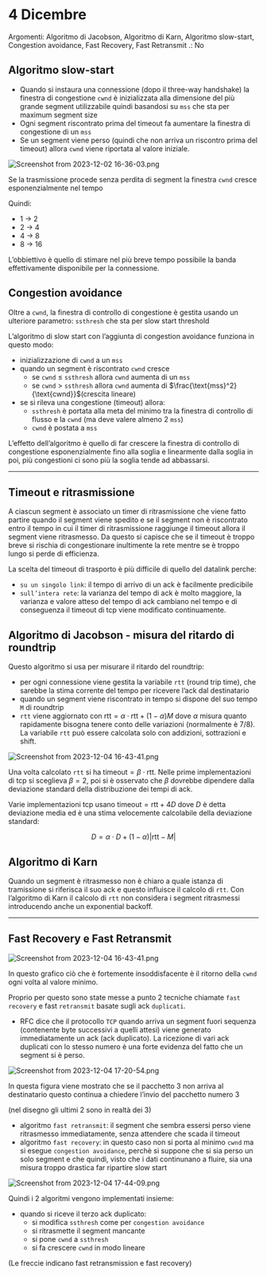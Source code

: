 # 4 Dicembre

Argomenti: Algoritmo di Jacobson, Algoritmo di Karn, Algoritmo slow-start, Congestion avoidance, Fast Recovery, Fast Retransmit
.: No

## Algoritmo slow-start

- Quando si instaura una connessione (dopo il three-way handshake) la finestra di congestione `cwnd` è inizializzata alla dimensione del più grande segment utilizzabile quindi basandosi su `mss` che sta per maximum segment size
- Ogni segment riscontrato prima del timeout fa aumentare la finestra di congestione di un `mss`
- Se un segment viene perso (quindi che non arriva un riscontro prima del timeout) allora `cwnd` viene riportata al valore iniziale.

![Screenshot from 2023-12-02 16-36-03.png](Screenshot_from_2023-12-02_16-36-03.png)

Se la trasmissione procede senza perdita di segment la finestra `cwnd` cresce esponenzialmente nel tempo

Quindi: 

- 1 → 2
- 2 → 4
- 4 → 8
- 8 → 16

L’obbiettivo è quello di stimare nel più breve tempo possibile la banda effettivamente disponibile per la connessione.

## Congestion avoidance

Oltre a `cwnd`, la finestra di controllo di congestione è gestita usando un ulteriore parametro: `ssthresh` che sta per slow start threshold

L’algoritmo di slow start con l’aggiunta di congestion avoidance funziona in questo modo:

- inizializzazione di `cwnd` a un `mss`
- quando un segment è riscontrato `cwnd` cresce
    - se `cwnd` $\le$ `ssthresh` allora `cwnd` aumenta di un `mss`
    - se `cwnd` $\gt$ `ssthresh` allora `cwnd` aumenta di $\frac{\text{mss}^2}{\text{cwnd}}$(crescita lineare)
- se si rileva una congestione (timeout) allora:
    - `ssthresh` è portata alla meta del minimo tra la finestra di controllo di flusso e la `cwnd` (ma deve valere almeno 2 `mss`)
    - `cwnd` è postata a `mss`

L’effetto dell’algoritmo è quello di far crescere la finestra di controllo di congestione esponenzialmente fino alla soglia e linearmente dalla soglia in poi, più congestioni ci sono più la soglia tende ad abbassarsi.

---

## Timeout e ritrasmissione

A ciascun segment è associato un timer di ritrasmissione che viene fatto partire quando il segment viene spedito e se il segment non è riscontrato entro il tempo in cui il timer di ritrasmissione raggiunge il timeout allora il segment viene ritrasmesso. Da questo si capisce che se il timeout è troppo breve si rischia di congestionare inultimente la rete mentre se è troppo lungo si perde di efficienza. 

La scelta del timeout di trasporto è più difficile di quello del datalink perche:

- `su un singolo link`: il tempo di arrivo di un ack è facilmente predicibile
- `sull’intera rete`: la varianza del tempo di ack è molto maggiore, la varianza e valore atteso del tempo di ack cambiano nel tempo e di conseguenza il timeout di tcp viene modificato continuamente.

## Algoritmo di Jacobson - misura del ritardo di roundtrip

Questo algoritmo si usa per misurare il ritardo del roundtrip:

- per ogni connessione viene gestita la variabile `rtt` (round trip time), che sarebbe la stima corrente del tempo per ricevere l’ack dal destinatario
- quando un segment viene riscontrato in tempo si dispone del suo tempo `M` di roundtrip
- `rtt` viene aggiornato con $\text{rtt}=\alpha\cdot \text{rtt}+(1-\alpha)M$ dove $\alpha$ misura quanto rapidamente bisogna tenere conto delle variazioni (normalmente è $7/8$). La variabile `rtt` può essere calcolata solo con addizioni, sottrazioni e shift.

![Screenshot from 2023-12-04 16-43-41.png](Screenshot_from_2023-12-04_16-43-41.png)

Una volta calcolato `rtt` si ha $\text{timeout}=\beta\cdot\text{rtt}$. Nelle prime implementazioni di tcp si sceglieva $\beta=2$, poi si è osservato che $\beta$ dovrebbe dipendere dalla deviazione standard della distribuzione dei tempi di ack.

Varie implementazioni tcp usano $\text{timeout}=\text{rtt}+4D$ dove $D$ è detta deviazione media ed è una stima velocemente calcolabile della deviazione standard:

$$
D=\alpha\cdot D
+(1-\alpha)|\text{rtt}-M|
$$

## Algoritmo di Karn

Quando un segment è ritrasmesso non è chiaro a quale istanza di tramissione si riferisca il suo ack e questo influisce il calcolo di `rtt`. Con l’algoritmo di Karn il calcolo di `rtt` non considera i segment ritrasmessi introducendo anche un exponential backoff. 

---

## Fast Recovery e Fast Retransmit

![Screenshot from 2023-12-04 16-43-41.png](Screenshot_from_2023-12-04_16-43-41.png)

In questo grafico ciò che è fortemente insoddisfacente è il ritorno della `cwnd` ogni volta al valore minimo.

Proprio per questo sono state messe a punto 2 tecniche chiamate `fast recovery` e fast `retransmit` basate sugli ack `duplicati`.

- RFC dice che il protocollo `TCP` quando arriva un segment fuori sequenza (contenente byte successivi a quelli attesi) viene generato immediatamente un ack (ack duplicato). La ricezione di vari ack duplicati con lo stesso numero è una forte evidenza del fatto che un segment si è perso.

![Screenshot from 2023-12-04 17-20-54.png](Screenshot_from_2023-12-04_17-20-54.png)

In questa figura viene mostrato che se il pacchetto 3 non arriva al destinatario questo continua a chiedere l’invio del pacchetto numero 3

(nel disegno gli ultimi 2 sono in realtà dei 3)

- algoritmo `fast retransmit`: il segment che sembra essersi perso viene ritrasmesso immediatamente, senza attendere che scada il timeout
- algoritmo `fast recovery`: in questo caso non si porta al minimo `cwnd` ma si esegue `congestion avoidance`, perchè si suppone che si sia perso un solo segment e che quindi, visto che i dati continunano a fluire, sia una misura troppo drastica far ripartire slow start

![Screenshot from 2023-12-04 17-44-09.png](Screenshot_from_2023-12-04_17-44-09.png)

Quindi i 2 algoritmi vengono implementati insieme:

- quando si riceve il terzo ack duplicato:
    - si modifica `ssthresh` come per `congestion avoidance`
    - si ritrasmette il segment mancante
    - si pone `cwnd` a `ssthresh`
    - si fa crescere `cwnd` in modo lineare

(Le freccie indicano fast retransmission e fast recovery)
